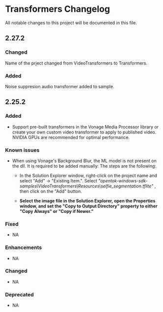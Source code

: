# Transformers Changelog

All notable changes to this project will be documented in this file.

## 2.27.2

### Changed
Name of the prject changed from VideoTransformers to Transformers.

### Added
Noise suppresion audio transformer added to sample.

## 2.25.2

### Added

- Support pre-built transformers in the Vonage Media Processor library or create your own custom video transformer to apply to published video. NVIDIA GPUs are recommended for optimal performance.

### Known issues

- When using Vonage's Background Blur, the ML model is not present on the dll. It is required to be added manually: The steps are the following:
  - In the Solution Explorer window, right-click on the project name and select "Add" → "Existing Item.". Select _"opentok-windows-sdk-samples\VideoTransformers\Resources\selfie_segmentation.tflite"_ , then click on the "Add" button.

  - __Select the image file in the Solution Explorer, open the Properties window, and set the "Copy to Output Directory" property to either "Copy Always" or "Copy if Newer."__

### Fixed

- NA

### Enhancements

- NA

### Changed

- NA

### Deprecated

- NA
